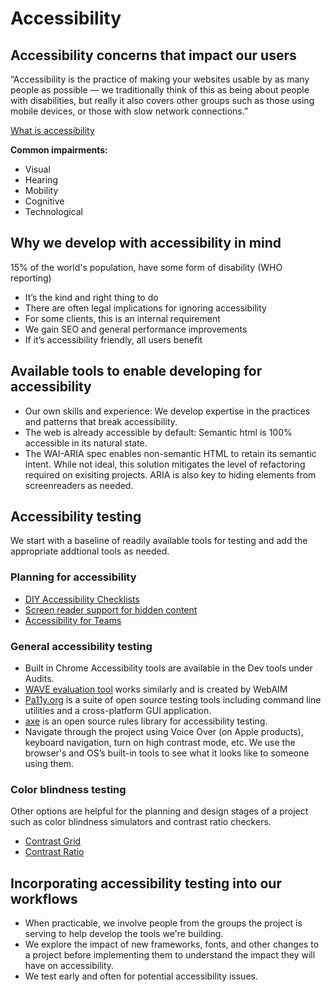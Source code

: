 # Accessibility

## Accessibility concerns that impact our users
“Accessibility is the practice of making your websites usable by as many people as possible — we traditionally think of this as being about people with disabilities, but really it also covers other groups such as those using mobile devices, or those with slow network connections.”

[What is accessibility](https://developer.mozilla.org/en-US/docs/Learn/Accessibility/What_is_accessibility)

**Common impairments:**
- Visual
- Hearing
- Mobility
- Cognitive
- Technological

## Why we develop with accessibility in mind
15% of the world's population, have some form of disability (WHO reporting)

- It’s the kind and right thing to do
- There are often legal implications for ignoring accessibility
- For some clients, this is an internal requirement
- We gain SEO and general performance improvements
- If it’s accessibility friendly, all users benefit

## Available tools to enable developing for accessibility

- Our own skills and experience: We develop expertise in the practices and patterns that break accessibility.
- The web is already accessible by default: Semantic html is 100% accessible in its natural state.
- The WAI-ARIA spec enables non-semantic HTML to retain its semantic intent. While not ideal, this solution mitigates the level of refactoring required on exisiting projects. ARIA is also key to hiding elements from screenreaders as needed.

## Accessibility testing
We start with a baseline of readily available tools for testing and add the appropriate addtional tools as needed.

### Planning for accessibility

- [DIY Accessibility Checklists](https://dap.berkeley.edu/testing/checklist-manual-reviews)
- [Screen reader support for hidden content](https://stevefaulkner.github.io/HTML5accessibility/tests/hidden-2016.html)
- [Accessibility for Teams](https://accessibility.digital.gov/)

### General accessibility testing

- Built in Chrome Accessibility tools are available in the Dev tools under Audits.
- [WAVE evaluation tool](https://wave.webaim.org/) works similarly and is created by WebAIM
- [Pa11y.org](https://pa11y.org/) is a suite of open source testing tools including command line utilities and a cross-platform GUI application.
- [axe](https://www.deque.com/axe/) is an open source rules library for accessibility testing.
- Navigate through the project using Voice Over (on Apple products), keyboard navigation, turn on high contrast mode, etc. We use the browser's and OS’s built-in tools to see what it looks like to someone using them.

### Color blindness testing
Other options are helpful for the planning and design stages of a project such as color blindness simulators and contrast ratio checkers.

- [Contrast Grid](https://contrast-grid.eightshapes.com/)
- [Contrast Ratio](https://contrast-ratio.com/)

## Incorporating accessibility testing into our workflows
- When practicable, we involve people from the groups the project is serving to help develop the tools we're building.
- We explore the impact of new frameworks, fonts, and other changes to a project before implementing them to understand the impact they will have on accessibility.
- We test early and often for potential accessibility issues.
